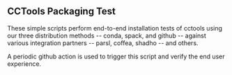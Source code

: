 CCTools Packaging Test
-----------------------

These simple scripts perform end-to-end installation tests of cctools
using our three distribution methods -- conda, spack, and github --
against various integration partners -- parsl, coffea, shadho -- and others.

A periodic github action is used to trigger this script and verify
the end user experience.


